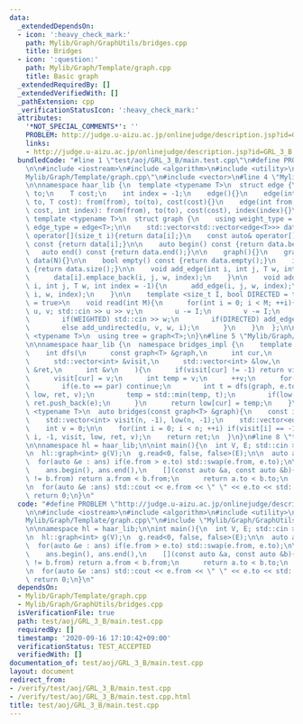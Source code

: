 ```yaml
---
data:
  _extendedDependsOn:
  - icon: ':heavy_check_mark:'
    path: Mylib/Graph/GraphUtils/bridges.cpp
    title: Bridges
  - icon: ':question:'
    path: Mylib/Graph/Template/graph.cpp
    title: Basic graph
  _extendedRequiredBy: []
  _extendedVerifiedWith: []
  _pathExtension: cpp
  _verificationStatusIcon: ':heavy_check_mark:'
  attributes:
    '*NOT_SPECIAL_COMMENTS*': ''
    PROBLEM: http://judge.u-aizu.ac.jp/onlinejudge/description.jsp?id=GRL_3_B
    links:
    - http://judge.u-aizu.ac.jp/onlinejudge/description.jsp?id=GRL_3_B
  bundledCode: "#line 1 \"test/aoj/GRL_3_B/main.test.cpp\"\n#define PROBLEM \"http://judge.u-aizu.ac.jp/onlinejudge/description.jsp?id=GRL_3_B\"\
    \n\n#include <iostream>\n#include <algorithm>\n#include <utility>\n#line 2 \"\
    Mylib/Graph/Template/graph.cpp\"\n#include <vector>\n#line 4 \"Mylib/Graph/Template/graph.cpp\"\
    \n\nnamespace haar_lib {\n  template <typename T>\n  struct edge {\n    int from,\
    \ to;\n    T cost;\n    int index = -1;\n    edge(){}\n    edge(int from, int\
    \ to, T cost): from(from), to(to), cost(cost){}\n    edge(int from, int to, T\
    \ cost, int index): from(from), to(to), cost(cost), index(index){}\n  };\n\n \
    \ template <typename T>\n  struct graph {\n    using weight_type = T;\n    using\
    \ edge_type = edge<T>;\n\n    std::vector<std::vector<edge<T>>> data;\n\n    auto&\
    \ operator[](size_t i){return data[i];}\n    const auto& operator[](size_t i)\
    \ const {return data[i];}\n\n    auto begin() const {return data.begin();}\n \
    \   auto end() const {return data.end();}\n\n    graph(){}\n    graph(int N):\
    \ data(N){}\n\n    bool empty() const {return data.empty();}\n    int size() const\
    \ {return data.size();}\n\n    void add_edge(int i, int j, T w, int index = -1){\n\
    \      data[i].emplace_back(i, j, w, index);\n    }\n\n    void add_undirected(int\
    \ i, int j, T w, int index = -1){\n      add_edge(i, j, w, index);\n      add_edge(j,\
    \ i, w, index);\n    }\n\n    template <size_t I, bool DIRECTED = true, bool WEIGHTED\
    \ = true>\n    void read(int M){\n      for(int i = 0; i < M; ++i){\n        int\
    \ u, v; std::cin >> u >> v;\n        u -= I;\n        v -= I;\n        T w = 1;\n\
    \        if(WEIGHTED) std::cin >> w;\n        if(DIRECTED) add_edge(u, v, w, i);\n\
    \        else add_undirected(u, v, w, i);\n      }\n    }\n  };\n\n  template\
    \ <typename T>\n  using tree = graph<T>;\n}\n#line 5 \"Mylib/Graph/GraphUtils/bridges.cpp\"\
    \n\nnamespace haar_lib {\n  namespace bridges_impl {\n    template <typename T>\n\
    \    int dfs(\n      const graph<T> &graph,\n      int cur,\n      int par,\n\
    \      std::vector<int> &visit,\n      std::vector<int> &low,\n      std::vector<edge<T>>\
    \ &ret,\n      int &v\n    ){\n      if(visit[cur] != -1) return visit[cur];\n\
    \      visit[cur] = v;\n      int temp = v;\n      ++v;\n      for(auto &e : graph[cur]){\n\
    \        if(e.to == par) continue;\n        int t = dfs(graph, e.to, cur, visit,\
    \ low, ret, v);\n        temp = std::min(temp, t);\n        if(low[e.to] > visit[cur])\
    \ ret.push_back(e);\n      }\n      return low[cur] = temp;\n    }\n  }\n\n  template\
    \ <typename T>\n  auto bridges(const graph<T> &graph){\n    const int n = graph.size();\n\
    \    std::vector<int> visit(n, -1), low(n, -1);\n    std::vector<edge<T>> ret;\n\
    \    int v = 0;\n\n    for(int i = 0; i < n; ++i) if(visit[i] == -1) bridges_impl::dfs(graph,\
    \ i, -1, visit, low, ret, v);\n    return ret;\n  }\n}\n#line 8 \"test/aoj/GRL_3_B/main.test.cpp\"\
    \n\nnamespace hl = haar_lib;\n\nint main(){\n  int V, E; std::cin >> V >> E;\n\
    \n  hl::graph<int> g(V);\n  g.read<0, false, false>(E);\n\n  auto ans = hl::bridges(g);\n\
    \  for(auto &e : ans) if(e.from > e.to) std::swap(e.from, e.to);\n\n  std::sort(\n\
    \    ans.begin(), ans.end(),\n    [](const auto &a, const auto &b){\n      if(a.from\
    \ != b.from) return a.from < b.from;\n      return a.to < b.to;\n    }\n  );\n\
    \n  for(auto &e :ans) std::cout << e.from << \" \" << e.to << std::endl;\n\n \
    \ return 0;\n}\n"
  code: "#define PROBLEM \"http://judge.u-aizu.ac.jp/onlinejudge/description.jsp?id=GRL_3_B\"\
    \n\n#include <iostream>\n#include <algorithm>\n#include <utility>\n#include \"\
    Mylib/Graph/Template/graph.cpp\"\n#include \"Mylib/Graph/GraphUtils/bridges.cpp\"\
    \n\nnamespace hl = haar_lib;\n\nint main(){\n  int V, E; std::cin >> V >> E;\n\
    \n  hl::graph<int> g(V);\n  g.read<0, false, false>(E);\n\n  auto ans = hl::bridges(g);\n\
    \  for(auto &e : ans) if(e.from > e.to) std::swap(e.from, e.to);\n\n  std::sort(\n\
    \    ans.begin(), ans.end(),\n    [](const auto &a, const auto &b){\n      if(a.from\
    \ != b.from) return a.from < b.from;\n      return a.to < b.to;\n    }\n  );\n\
    \n  for(auto &e :ans) std::cout << e.from << \" \" << e.to << std::endl;\n\n \
    \ return 0;\n}\n"
  dependsOn:
  - Mylib/Graph/Template/graph.cpp
  - Mylib/Graph/GraphUtils/bridges.cpp
  isVerificationFile: true
  path: test/aoj/GRL_3_B/main.test.cpp
  requiredBy: []
  timestamp: '2020-09-16 17:10:42+09:00'
  verificationStatus: TEST_ACCEPTED
  verifiedWith: []
documentation_of: test/aoj/GRL_3_B/main.test.cpp
layout: document
redirect_from:
- /verify/test/aoj/GRL_3_B/main.test.cpp
- /verify/test/aoj/GRL_3_B/main.test.cpp.html
title: test/aoj/GRL_3_B/main.test.cpp
---
```

